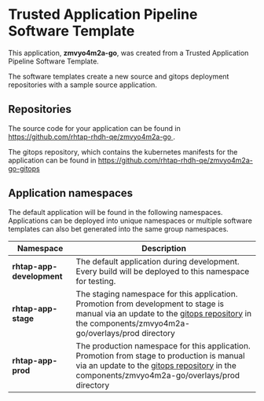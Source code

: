 # Trusted Application Pipeline Software Template

This application, **zmvyo4m2a-go**, was created from a Trusted Application Pipeline Software Template.

The software templates create a new source and gitops deployment repositories with a sample source application. 

## Repositories

The source code for your application can be found in [https://github.com/rhtap-rhdh-qe/zmvyo4m2a-go ](https://github.com/rhtap-rhdh-qe/zmvyo4m2a-go ).
 
The gitops repository, which contains the kubernetes manifests for the application can be found in 
[https://github.com/rhtap-rhdh-qe/zmvyo4m2a-go-gitops ](https://github.com/rhtap-rhdh-qe/zmvyo4m2a-go-gitops ) 

## Application namespaces 

The default application will be found in the following namespaces. Applications can be deployed into unique namespaces or multiple software templates can also bet generated into the same group namespaces.  

|  Namespace   |  Description   |  
| -------- | -------- |   
| **rhtap-app-development** | The default application during development. Every build will be deployed to this namespace for testing. | 
| **rhtap-app-stage** | The staging namespace for this application. Promotion from development to stage is manual via an update to the [gitops repository](https://github.com/rhtap-rhdh-qe/zmvyo4m2a-go-gitops ) in the components/zmvyo4m2a-go/overlays/prod directory |  
| **rhtap-app-prod** | The production namespace for this application. Promotion from stage to production is manual via an update to the [gitops repository](https://github.com/rhtap-rhdh-qe/zmvyo4m2a-go-gitops ) in the components/zmvyo4m2a-go/overlays/prod directory | 